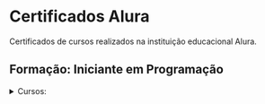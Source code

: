 # Certificados Alura
Certificados de cursos realizados na instituição educacional Alura.
<br>

## Formação: Iniciante em Programação
<details>
 <summary>Cursos:</summary>

   - JCP1 - Iniciando no JavaScript com Pong

</details>
